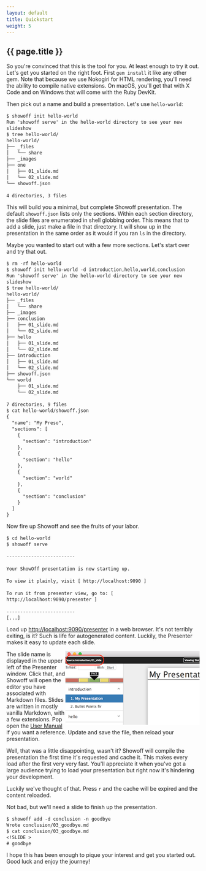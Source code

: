 ```yaml
---
layout: default
title: Quickstart
weight: 5
---
```


## {{ page.title }}

So you're convinced that this is the tool for you. At least enough to try it out.
Let's get you started on the right foot. First `gem install` it like any other
gem. Note that because we use Nokogiri for HTML rendering, you'll need the ability
to compile native extensions. On macOS, you'll get that with X Code and on Windows
that will come with the Ruby DevKit.

Then pick out a name and build a presentation. Let's use `hello-world`:

    $ showoff init hello-world
    Run 'showoff serve' in the hello-world directory to see your new slideshow
    $ tree hello-world/
    hello-world/
    ├── _files
    │   └── share
    ├── _images
    ├── one
    │   ├── 01_slide.md
    │   └── 02_slide.md
    └── showoff.json

    4 directories, 3 files

This will build you a minimal, but complete Showoff presentation. The default
`showoff.json` lists only the sections. Within each section directory, the slide
files are enumerated in shell globbing order. This means that to add a slide,
just make a file in that directory. It will show up in the presentation in the
same order as it would if you ran `ls` in the directory.

Maybe you wanted to start out with a few more sections. Let's start over and try
that out.

    $ rm -rf hello-world
    $ showoff init hello-world -d introduction,hello,world,conclusion
    Run 'showoff serve' in the hello-world directory to see your new slideshow
    $ tree hello-world/
    hello-world/
    ├── _files
    │   └── share
    ├── _images
    ├── conclusion
    │   ├── 01_slide.md
    │   └── 02_slide.md
    ├── hello
    │   ├── 01_slide.md
    │   └── 02_slide.md
    ├── introduction
    │   ├── 01_slide.md
    │   └── 02_slide.md
    ├── showoff.json
    └── world
        ├── 01_slide.md
        └── 02_slide.md

    7 directories, 9 files
    $ cat hello-world/showoff.json
    {
      "name": "My Preso",
      "sections": [
        {
          "section": "introduction"
        },
        {
          "section": "hello"
        },
        {
          "section": "world"
        },
        {
          "section": "conclusion"
        }
      ]
    }

Now fire up Showoff and see the fruits of your labor.

    $ cd hello-world
    $ showoff serve

    -------------------------

    Your ShowOff presentation is now starting up.

    To view it plainly, visit [ http://localhost:9090 ]

    To run it from presenter view, go to: [ http://localhost:9090/presenter ]

    -------------------------
    [...]

Load up [http://localhost:9090/presenter](http://localhost:9090/presenter) in a
web browser. It's not terribly exiting, is it? Such is life for autogenerated
content. Luckily, the Presenter makes it easy to update each slide.

<img src="/images/edit_link.png" alt="Edit Link" style="float:right;" />

The slide name is displayed in the upper left of the Presenter window. Click that,
and Showoff will open the editor you have associated with Markdown files. Slides
are written in mostly vanilla Markdown, with a few extensions. Pop open the
[User Manual](/documentation/AUTHORING_rdoc.html)
if you want a reference. Update and save the file, then reload your presentation.

Well, that was a little disappointing, wasn't it? Showoff will compile the
presentation the first time it's requested and cache it. This makes every load
after the first very very fast. You'll appreciate it when you've got a large
audience trying to load your presentation but right now it's hindering your
development.

Luckily we've thought of that. Press `r` and the cache will be expired and the
content reloaded.

Not bad, but we'll need a slide to finish up the presentation.

    $ showoff add -d conclusion -n goodbye
    Wrote conclusion/03_goodbye.md
    $ cat conclusion/03_goodbye.md
    <!SLIDE >
    # goodbye

I hope this has been enough to pique your interest and get you started out.
Good luck and enjoy the journey!
